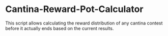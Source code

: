 # Cantina-Reward-Pot-Calculator
This script allows calculating the reward distribution of any cantina contest before it actually ends based on the current results.
